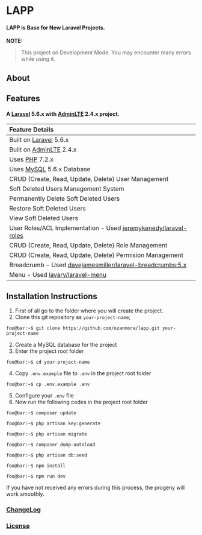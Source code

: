 # LAPP

#### LAPP is Base for New Laravel Projects.

**NOTE:**
> This project on Development Mode. You may encounter many errors while using it.

## About

## Features
#### A [Laravel](http://laravel.com/) 5.6.x with [AdminLTE](https://adminlte.io) 2.4.x project.

| Feature Details  |
| :------------ |
|Built on [Laravel](http://laravel.com/) 5.6.x|
|Built on [AdminLTE](https://adminlte.io) 2.4.x|
|Uses [PHP](https://php.net) 7.2.x|
|Uses [MySQL](https://github.com/mysql) 5.6.x Database|
|CRUD (Create, Read, Update, Delete) User Management|
|Soft Deleted Users Management System|
|Permanently Delete Soft Deleted Users|
|Restore Soft Deleted Users|
|View Soft Deleted Users|
|User Roles/ACL Implementation - Used [jeremykenedy/laravel-roles](https://github.com/jeremykenedy/laravel-roles)|
|CRUD (Create, Read, Update, Delete) Role Management|
|CRUD (Create, Read, Update, Delete) Permision Management|
|Breadcrumb - Used [davejamesmiller/laravel-breadcrumbs:5.x](https://github.com/davejamesmiller/laravel-breadcrumbs)|
|Menu - Used [lavary/laravel-menu](https://github.com/lavary/laravel-menu)|

## Installation Instructions
1. First of all go to the folder where you will create the project.
2. Clone this git repository as `your-project-name`;
```console
foo@bar:~$ git clone https://github.com/ozanmora/lapp.git your-project-name
```
2. Create a MySQL database for the project
3. Enter the project root folder
```console
foo@bar:~$ cd your-project-name
```
4. Copy `.env.example` file to `.env` in the project root folder
```console
foo@bar:~$ cp .env.example .env
```
5. Configure your `.env` file
6. Now run the following codes in the project root folder
```console
foo@bar:~$ composer update
```
```console
foo@bar:~$ php artisan key:generate
```
```console
foo@bar:~$ php artisan migrate
```
```console
foo@bar:~$ composer dump-autoload
```
```console
foo@bar:~$ php artisan db:seed
```
```console
foo@bar:~$ npm install
```
```console
foo@bar:~$ npm run dev
```
If you have not received any errors during this process, the progeny will work smoothly.

### [ChangeLog](https://github.com/ozanmora/lapp/blob/master/README.md)
### [License](https://github.com/ozanmora/lapp/blob/master/LICENSE)

